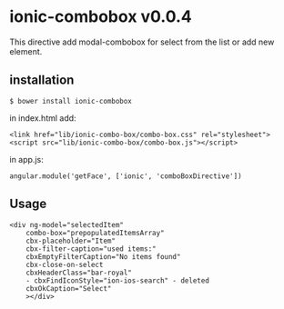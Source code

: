 ionic-combobox v0.0.4
=====================

This directive add modal-combobox for select from the list or add new element.

installation
------------

    $ bower install ionic-combobox
    
in index.html add:

    <link href="lib/ionic-combo-box/combo-box.css" rel="stylesheet">
    <script src="lib/ionic-combo-box/combo-box.js"></script>

in app.js:

    angular.module('getFace', ['ionic', 'comboBoxDirective'])    
    
Usage
-----

    <div ng-model="selectedItem"
        combo-box="prepopulatedItemsArray"
        cbx-placeholder="Item"
        cbx-filter-caption="used items:"
        cbxEmptyFilterCaption="No items found"
        cbx-close-on-select
        cbxHeaderClass="bar-royal"
        - cbxFindIconStyle="ion-ios-search" - deleted
        cbxOkCaption="Select"
        ></div>
      
    